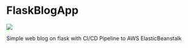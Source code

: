 # FlaskBlogApp

<img src="https://github.com/sesh3/FlaskBlogApp/workflows/CI-CD-Pipeline-to-AWS-ElasticBeanstalk/badge.svg?branch=main"><br>

Simple web blog on flask with CI/CD Pipeline to AWS ElasticBeanstalk
